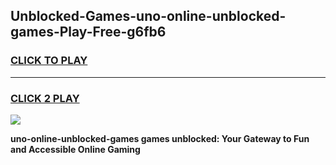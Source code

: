 
## Unblocked-Games-uno-online-unblocked-games-Play-Free-g6fb6
<h3>
<a href="https://premium76.site?title=uno-online-unblocked-games&ref=18A1">CLICK TO PLAY</a></h3>
<hr>

<h3>
<a href="https://premium76.site?title=uno-online-unblocked-games&ref=18A1">CLICK 2 PLAY</a>
  
</h3>

<a href="https://premium76.site?title=uno-online-unblocked-games&ref=18A1"><img src="https://clearcache.store/games.png"></a>


**uno-online-unblocked-games games unblocked: Your Gateway to Fun and Accessible Online Gaming**
